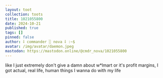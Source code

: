 ```yaml
---
layout: toot
collection: toots
title: 1021055800
date: 2024-10-21
published: true
tags: []
pinned: false
author: ⸸ commander ░ nova ⸸ :~$
avatar: /img/avatar/daemon.jpeg
mastodon: https://mastodon.online/@cmdr_nova/1021055800
---
```


like I just extremely don't give a damn about w*lmart or it's profit margins, I got actual, real life, human things I wanna do with my life
